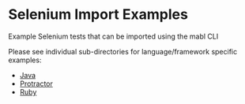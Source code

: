 # Selenium Import Examples
Example Selenium tests that can be imported using the mabl CLI

Please see individual sub-directories for language/framework specific examples:
* [Java](java)
* [Protractor](protractor)
* [Ruby](ruby)
